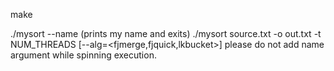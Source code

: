 make

./mysort --name (prints my name and exits)
./mysort source.txt -o out.txt -t NUM_THREADS [--alg=<fjmerge,fjquick,lkbucket>]
please do not add name argument while spinning execution.
